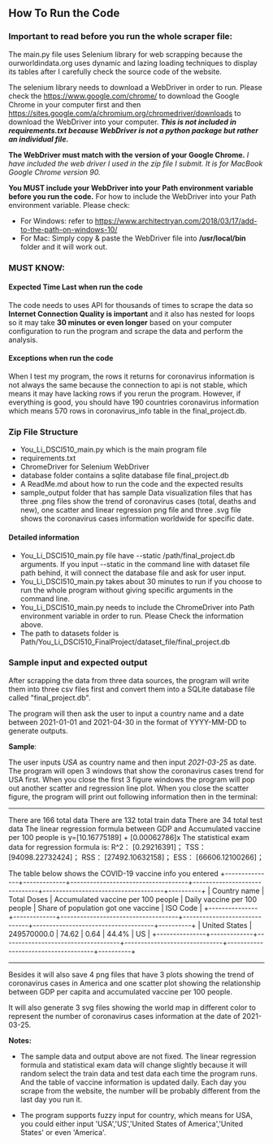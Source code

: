 ## How To Run the Code
### Important to read before you run the whole scraper file:
The main.py file uses Selenium library for web scrapping because the ourworldindata.org uses dynamic and lazing loading techniques to display its tables after I carefully check the source code of the website.

The selenium library needs to download a WebDriver in order to run. Please check the https://www.google.com/chrome/ to download the Google Chrome in your computer first and then https://sites.google.com/a/chromium.org/chromedriver/downloads to download the WebDriver into your computer.
***This is not included in requirements.txt because WebDriver is not a python package but rather an individual file.***

**The WebDriver must match with the version of your Google Chrome.**
*I have included the web driver I used in the zip file I submit. It is for MacBook Google Chrome version 90.*

**You MUST include your WebDriver into your Path environment variable before you run the code.**
For how to include the WebDriver into your Path environment variable. Please check:

- For Windows: refer to https://www.architectryan.com/2018/03/17/add-to-the-path-on-windows-10/
- For Mac: Simply copy & paste the WebDriver file into **/usr/local/bin** folder and it will work out.

### MUST KNOW:

#### Expected Time Last when run the code
The code needs to uses API for thousands of times to scrape the data so **Internet Connection Quality is important** and it also has nested for loops so it may take **30 minutes or even longer** based on your computer configuration to run the program and scrape the data and perform the analysis.

#### Exceptions when run the code
When I test my program, the rows it returns for coronavirus information is not always the same because the connection to api is not stable, which means it may have lacking rows if you rerun the program. However, if everything is good, you should have 190 countries coronavirus information which means 570 rows in coronavirus_info table in the final_project.db.

### Zip File Structure
- You_Li_DSCI510_main.py which is the main program file
- requirements.txt
- ChromeDriver for Selenium WebDriver
- database folder contains a sqlite database file final_project.db
- A ReadMe.md about how to run the code and the expected results
- sample_output folder that has sample Data visualization files that has three .png files show the trend of coronavirus cases (total, deaths and new), one scatter and linear regression png file and three .svg file shows the coronavirus cases information worldwide for specific date.


#### Detailed information
- You_Li_DSCI510_main.py file have --static /path/final_project.db arguments. If you input --static in the command line with dataset file path behind, it will connect the database file and ask for user input.
- You_Li_DSCI510_main.py takes about 30 minutes to run if you choose to run the whole program without giving specific arguments in the command line.
- You_Li_DSCI510_main.py needs to include the ChromeDriver into Path environment variable in order to run. Please Check the information above.
- The path to datasets folder is Path/You_Li_DSCI510_FinalProject/dataset_file/final_project.db

### Sample input and expected output
After scrapping the data from three data sources, the program will write them into three csv files first and convert them into a SQLite database file called "final_project.db".

The program will then ask the user to input a country name and a date between 2021-01-01 and 2021-04-30 in the format of YYYY-MM-DD to generate outputs.

**Sample**:

The user inputs *USA* as country name and then input *2021-03-25* as date.
The program will open 3 windows that show the coronavirus cases trend for USA first.
When you close the first 3 figure windows the program will pop out another scatter and regression line plot.
When you close the scatter figure, the program will print out following information then in the terminal:

***
There are 166 total data
There are 132 total train data
There are 34 total test data
The linear regression formula between GDP and Accumulated vaccine per 100 people is  y=[10.16775189] + [0.00062786]x
The statistical exam data for regression formula is:
R^2： [0.29216391]；
TSS： [94098.22732424]；
RSS： [27492.10632158]；
ESS： [66606.12100266]；

The table below shows the COVID-19 vaccine info you entered
+---------------+-------------+------------------------------------+------------------------------+-------------------------------------+----------+
|  Country name | Total Doses | Accumulated vaccine per 100 people | Daily vaccine per 100 people | Share of population got one vaccine | ISO Code |
+---------------+-------------+------------------------------------+------------------------------+-------------------------------------+----------+
| United States | 249570000.0 |               74.62                |             0.64             |                44.4%                |    US    |
+---------------+-------------+------------------------------------+------------------------------+-------------------------------------+----------+
***

Besides it will also save 4 png files that have 3 plots showing the trend of coronavirus cases in America and one scatter plot showing the relationship between GDP per capita and accumulated vaccine per 100 people.

It will also generate 3 svg files showing the world map in different color to represent the number of coronavirus cases information at the date of 2021-03-25.

**Notes:**

- The sample data and output above are not fixed. The linear regression formula and statistical exam data will change slightly because it will random select the train data and test data each time the program runs. And the table of vaccine information is updated daily. Each day you scrape from the website, the number will be probably different from the last day you run it.

- The program supports fuzzy input for country, which means for USA, you could either input 'USA','US','United States of America','United States' or even 'America'.
